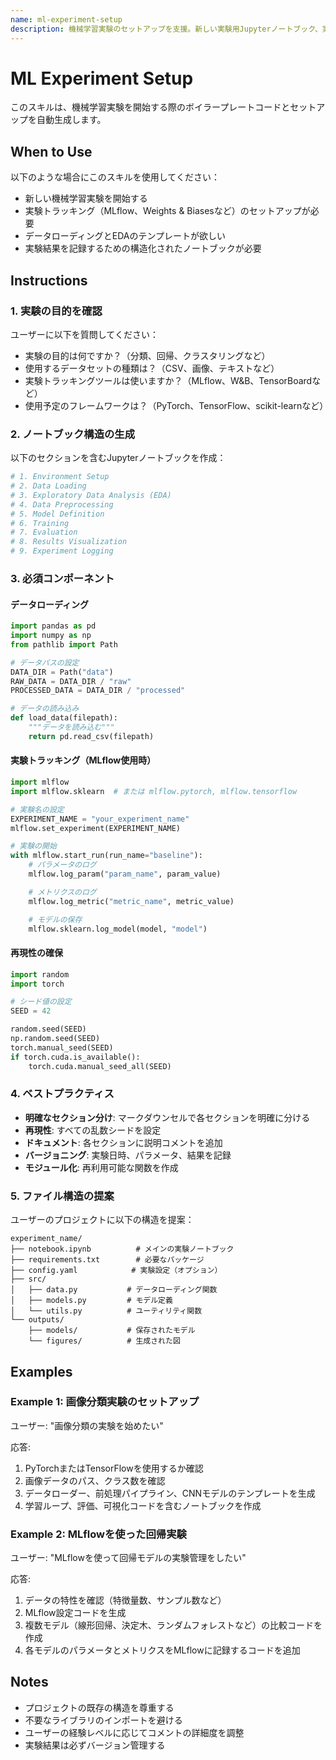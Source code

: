 ```yaml
---
name: ml-experiment-setup
description: 機械学習実験のセットアップを支援。新しい実験用Jupyterノートブック、実験トラッキング設定、データローディングコードなどを生成します。
---
```


# ML Experiment Setup

このスキルは、機械学習実験を開始する際のボイラープレートコードとセットアップを自動生成します。

## When to Use

以下のような場合にこのスキルを使用してください：
- 新しい機械学習実験を開始する
- 実験トラッキング（MLflow、Weights & Biasesなど）のセットアップが必要
- データローディングとEDAのテンプレートが欲しい
- 実験結果を記録するための構造化されたノートブックが必要

## Instructions

### 1. 実験の目的を確認
ユーザーに以下を質問してください：
- 実験の目的は何ですか？（分類、回帰、クラスタリングなど）
- 使用するデータセットの種類は？（CSV、画像、テキストなど）
- 実験トラッキングツールは使いますか？（MLflow、W&B、TensorBoardなど）
- 使用予定のフレームワークは？（PyTorch、TensorFlow、scikit-learnなど）

### 2. ノートブック構造の生成
以下のセクションを含むJupyterノートブックを作成：

```python
# 1. Environment Setup
# 2. Data Loading
# 3. Exploratory Data Analysis (EDA)
# 4. Data Preprocessing
# 5. Model Definition
# 6. Training
# 7. Evaluation
# 8. Results Visualization
# 9. Experiment Logging
```

### 3. 必須コンポーネント

#### データローディング
```python
import pandas as pd
import numpy as np
from pathlib import Path

# データパスの設定
DATA_DIR = Path("data")
RAW_DATA = DATA_DIR / "raw"
PROCESSED_DATA = DATA_DIR / "processed"

# データの読み込み
def load_data(filepath):
    """データを読み込む"""
    return pd.read_csv(filepath)
```

#### 実験トラッキング（MLflow使用時）
```python
import mlflow
import mlflow.sklearn  # または mlflow.pytorch, mlflow.tensorflow

# 実験名の設定
EXPERIMENT_NAME = "your_experiment_name"
mlflow.set_experiment(EXPERIMENT_NAME)

# 実験の開始
with mlflow.start_run(run_name="baseline"):
    # パラメータのログ
    mlflow.log_param("param_name", param_value)

    # メトリクスのログ
    mlflow.log_metric("metric_name", metric_value)

    # モデルの保存
    mlflow.sklearn.log_model(model, "model")
```

#### 再現性の確保
```python
import random
import torch

# シード値の設定
SEED = 42

random.seed(SEED)
np.random.seed(SEED)
torch.manual_seed(SEED)
if torch.cuda.is_available():
    torch.cuda.manual_seed_all(SEED)
```

### 4. ベストプラクティス

- **明確なセクション分け**: マークダウンセルで各セクションを明確に分ける
- **再現性**: すべての乱数シードを設定
- **ドキュメント**: 各セクションに説明コメントを追加
- **バージョニング**: 実験日時、パラメータ、結果を記録
- **モジュール化**: 再利用可能な関数を作成

### 5. ファイル構造の提案

ユーザーのプロジェクトに以下の構造を提案：

```
experiment_name/
├── notebook.ipynb          # メインの実験ノートブック
├── requirements.txt        # 必要なパッケージ
├── config.yaml            # 実験設定（オプション）
├── src/
│   ├── data.py           # データローディング関数
│   ├── models.py         # モデル定義
│   └── utils.py          # ユーティリティ関数
└── outputs/
    ├── models/           # 保存されたモデル
    └── figures/          # 生成された図
```

## Examples

### Example 1: 画像分類実験のセットアップ

ユーザー: "画像分類の実験を始めたい"

応答:
1. PyTorchまたはTensorFlowを使用するか確認
2. 画像データのパス、クラス数を確認
3. データローダー、前処理パイプライン、CNNモデルのテンプレートを生成
4. 学習ループ、評価、可視化コードを含むノートブックを作成

### Example 2: MLflowを使った回帰実験

ユーザー: "MLflowを使って回帰モデルの実験管理をしたい"

応答:
1. データの特性を確認（特徴量数、サンプル数など）
2. MLflow設定コードを生成
3. 複数モデル（線形回帰、決定木、ランダムフォレストなど）の比較コードを作成
4. 各モデルのパラメータとメトリクスをMLflowに記録するコードを追加

## Notes

- プロジェクトの既存の構造を尊重する
- 不要なライブラリのインポートを避ける
- ユーザーの経験レベルに応じてコメントの詳細度を調整
- 実験結果は必ずバージョン管理する
